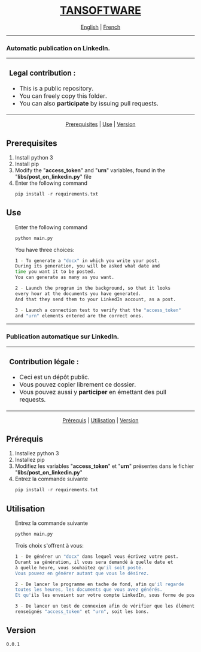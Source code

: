 <p id="start" align="center">
<h1 align="center"><a href="https://www.tansoftware.com">TANSOFTWARE</a></h1>
<p align="center">
<a href="#english">English</a>  | <a href="#french">French</a> 
</p>
<hr>
<!-- ENGLISH VERSION -->
<h3 id="english">Automatic publication on LinkedIn.</h3>
</p>
<table>
<tr>
<td>
<h3>Legal contribution :</h3>
<ul>
    <li>This is a public repository.</li>
    <li>You can freely copy this folder.</li>
    <li>You can also <strong>participate</strong> by issuing pull requests.</li>
</ul>
<img width="1000" height="0">
</td>
</tr>
</table>
</p>
<p align="center">
<a href="#prerequisites_eng">Prerequisites</a> | <a href="#use_eng">Use</a>  | <a href="#version">Version</a> 
</p>

<h2 id="prerequisites_eng">Prerequisites</h2>

<ol>
    <li>Install python 3 </li>
    <li>Install pip </li>
    <li>Modify the "<strong>access_token</strong>" and "<strong>urn</strong>" variables, found in the "<strong>libs/post_on_linkedin.py</strong>" file</li>
    <li>Enter the following command
    <span></span>

```python
pip install -r requirements.txt
 ```

</li>
</ol>

<h2 id="use_eng">Use</h2>

<ul>
    <span>Enter the following command</span>
    <span></span>

```python
python main.py
 ```
</ul>
<ul>
You have three choices:

```bash
1 - To generate a "docx" in which you write your post.
During its generation, you will be asked what date and 
time you want it to be posted.
You can generate as many as you want.
```
   
```bash
2 - Launch the program in the background, so that it looks
every hour at the documents you have generated.
And that they send them to your LinkedIn account, as a post.
```

```bash
3 - Launch a connection test to verify that the "access_token"
and "urn" elements entered are the correct ones.
```
</ul>
<hr>
<!-- FRENCH VERSION -->
<h3 id="french">Publication automatique sur LinkedIn.</h3>
</p>
<table>
<tr>
<td>
<h3>Contribution légale :</h3>
<ul>
    <li>Ceci est un dépôt public.</li>
    <li>Vous pouvez copier librement ce dossier.</li>
    <li>Vous pouvez aussi y <strong>participer</strong> en émettant des pull requests.</li>
</ul>
<img width="1000" height="0">
</td>
</tr>
</table>
</p>
<p align="center">
<a href="#prerequisites_french">Prérequis</a> | <a href="#use_french">Utilisation</a>  | <a href="#version">Version</a> 
</p>

<h2 id="prerequisites_french">Prérequis</h2>

<ol>
    <li>Installez python 3 </li>
    <li>Installez pip </li>
    <li>Modifiez les variables "<strong>access_token</strong>" et "<strong>urn</strong>" présentes dans le fichier "<strong>libs/post_on_linkedin.py</strong>"</li>
    <li>Entrez la commande suivante
    <span></span>

```python
pip install -r requirements.txt
 ```

</li>
</ol>

<h2 id="use_french">Utilisation</h2>

<ul>
    <span>Entrez la commande suivante</span>
    <span></span>

```python
python main.py
 ```
</ul>
<ul>
Trois choix s'offrent à vous:

```bash
1 - De générer un "docx" dans lequel vous écrivez votre post.
Durant sa génération, il vous sera demandé à quelle date et 
à quelle heure, vous souhaitez qu'il soit posté.
Vous pouvez en générer autant que vous le désirez.
```
   
```bash
2 - De lancer le programme en tache de fond, afin qu'il regarde 
toutes les heures, les documents que vous avez générés.
Et qu'ils les envoient sur votre compte LinkedIn, sous forme de post.
```

```bash
3 - De lancer un test de connexion afin de vérifier que les éléments 
renseignés "access_token" et "urn", soit les bons.
```
</ul>

<h2>Version</h2>

```
0.0.1
```


